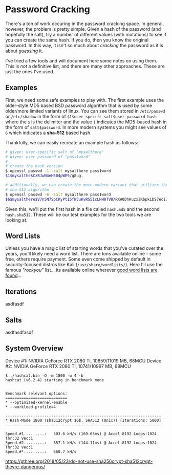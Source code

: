 # Password Cracking

There's a ton of work occuring in the password cracking space. In general, however, the problem is pretty simple. Given a hash of the password (and hopefully the salt), try a number of different values (with mutations) to see if you can create the same hash. If you do, then you know the original password. In this way, it isn't so much about _cracking_ the password as it is about _guessing_ it. 

I've tried a few tools and will document here some notes on using them. This is _not_ a definitive list, and there are many other approaches. These are just the ones I've used.

## Examples

First, we need some safe examples to play with. The first example uses the older-style MD5 based BSD password algorithm that is used by some older/more limited variants of linux. You can see them stored in `/etc/passwd` or `/etc/shadow` in the form of `$1$user_specifc_salt$user_password_hash` where the `$` is the delimiter and the value `1` indicates the MD5-based hash in the form of `salt$password`. In more modern systems you might see values of `6` which indicates a __sha-512__ based hash.

Thankfully, we can easily recreate an example hash as follows:

```bash
# given: user-specific salt of "mysalthere"
# given: user password of "pass1word"
# 
# create the hash version
$ openssl passwd -1 -salt mysalthere pass1word
$1$mysalthe$CzBJwN4eH504pWE9/g8ug.

# additionally, we can create the more-modern variant that utilizes the
# sha-512 algorithm
$ openssl passwd -6 -salt mysalthere pass1word
$6$mysalthere$V7n5N7SpCKyPt15fW3uKvRS51cLHH8TV8/RKA0DhHuzxZKbpkLDS7eciImIkzgG3cbrkSHonb3b2PQiANaF6X/
```

Given this, we'll put the first hash in a file called `hash.md5` and the second `hash.sha512`. These will be our test examples for the two tools we are looking at.


## Word Lists

Unless you have a magic list of starting words that you've curated over the years, you'll likely need a word list. There are tons available online - some free, others require payment. Some even come shipped by default in security-focused distros like Kali (`/usr/share/wordlists/`). Here I'll use the famous _"rockyou"_ list... its available online wherever [good word lists are found](https://google.com/?q=rockyou%20wordlist)...


## Iterations
asdfasdf

## Salts

asdfasdfasdf


## System Overview

Device #1: NVIDIA GeForce RTX 2080 Ti, 10859/11019 MB, 68MCU
Device #2: NVIDIA GeForce RTX 2080 Ti, 10741/10997 MB, 68MCU
```
$ ./hashcat.bin -O -m 1800 -w 4 -b
hashcat (v6.2.4) starting in benchmark mode


Benchmark relevant options:
===========================
* --optimized-kernel-enable
* --workload-profile=4

--------------------------------------------------------------------
* Hash-Mode 1800 (sha512crypt $6$, SHA512 (Unix)) [Iterations: 5000]
--------------------------------------------------------------------

Speed.#1.........:   303.6 kH/s (169.65ms) @ Accel:8192 Loops:1024 Thr:32 Vec:1
Speed.#2.........:   357.1 kH/s (144.11ms) @ Accel:8192 Loops:1024 Thr:32 Vec:1
Speed.#*.........:   660.7 kH/s
```

https://pthree.org/2018/05/23/do-not-use-sha256crypt-sha512crypt-theyre-dangerous/